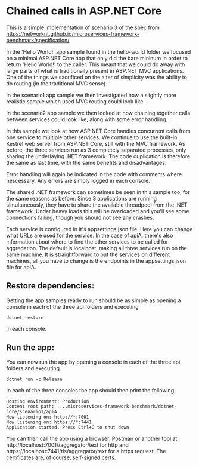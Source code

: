 Chained calls in ASP.NET Core
=======================

This is a simple implementation of scenario 3 of the spec from https://networknt.github.io/microservices-framework-benchmark/specification/

In the 'Hello World!' app sample found in the hello-world folder we focused on a minimal ASP.NET Core app that only did the bare mininum in order to return 'Hello World!' to the caller. This meant that we could do away with large parts of what is traditionally present in ASP.NET MVC applications. One of the things we sacrificed on the alter of simplicity was the ability to do routing (in the traditional MVC sense).

In the scenario1 app sample we then investigated how a slightly more realistic sample which used MVC routing could look like.

In the scenario2 app sample we then looked at how chaining together calls between services could look like, along with some error handling.

In this sample we look at how ASP.NET Core handles concurrent calls from one service to multiple other services. We continue to use the built-in Kestrel web server from ASP.NET Core, still with the MVC framework. As before, the three services run as 3 completely separated processes, only sharing the underlaying .NET framework. The code duplication is therefore the same as last time, with the same benefits and disadvantages.

Error handling will again be indicated in the code with comments where nescessary. Any errors are simply logged in each console.

The shared .NET framework can sometimes be seen in this sample too, for the same reasons as before: Since 3 applications are running simultaneously, they have to share the available threadpool from the .NET framework. Under heavy loads this will be overloaded and you'll see some connections failing, though you should not see any crashes.

Each service is configured in it's appsettings.json file. Here you can change what URLs are used for the service. In the case of apiA, there's also information about where to find the other services to be called for aggregation. The default is localhost, making all three services run on the same machine. It is straightforward to put the services on different machines, all you have to change is the endpoints in the appsettings.json file for apiA.


Restore dependencies:
------
Getting the app samples ready to run should be as simple as opening a console in each of the three api folders and executing
```
dotnet restore
```

in each console. 

Run the app:
------
You can now run the app by opening a console in each of the three api folders and executing
```
dotnet run -c Release
```

In each of the three consoles the app should then print the following
```
Hosting environment: Production
Content root path: ....microservices-framework-benchmark/dotnet-core/scenario1/apiA
Now listening on: http://*:7001
Now listening on: https://*:7441
Application started. Press Ctrl+C to shut down.
```

You can then call the app using a browser, Postman or another tool at http://localhost:7001//aggregator/text for http and https://localhost:7441/tls/aggregator/text for a https request. The certificates are, of course, self-signed certs.